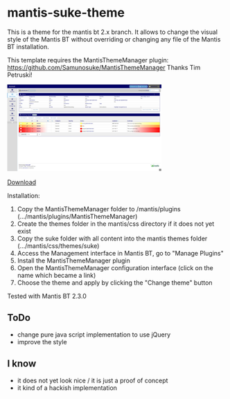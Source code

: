 # mantis-suke-theme

This is a theme for the mantis bt 2.x branch. It allows to change the visual style of the Mantis BT 
without overriding or changing any file of the Mantis BT installation.

This template requires the MantisThemeManager plugin: https://github.com/Samunosuke/MantisThemeManager
Thanks Tim Petruski!

<img src="https://github.com/Samunosuke/mantis-suke-theme/blob/master/suke/suke.png" height="200" alt="suke theme for MantisBT">

[Download](https://github.com/Samunosuke/mantis-suke-theme/zipball/master)

Installation:
1. Copy the MantisThemeManager folder to /mantis/plugins (.../mantis/plugins/MantisThemeManager)
2. Create the themes folder in the mantis/css directory if it does not yet exist
3. Copy the suke folder with all content into the mantis themes folder (.../mantis/css/themes/suke)
4. Access the Management interface in Mantis BT, go to "Manage Plugins"
5. Install the MantisThemeManager plugin
6. Open the MantisThemeManager configuration interface (click on the name which became a link)
7. Choose the theme and apply by clicking the "Change theme" button

Tested with Mantis BT 2.3.0

## ToDo
- change pure java script implementation to use jQuery
- improve the style

## I know
- it does not yet look nice / it is just a proof of concept
- it kind of a hackish implementation

